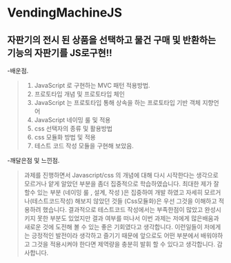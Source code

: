 # VendingMachineJS
 자판기의 전시 된 상품을 선택하고 물건 구매 및 반환하는 기능의 자판기를 JS로구현!!
----------

-배운점.

>1. JavaScript 로 구현하는  MVC 패턴 적용방법.
>2. 프로토타입 개념 및 프로토타입 체인 
>3. JavaScript 는 프로토타입 통해 상속을 하는 프로토타입 기반 객체 지향언어
>4. JavaScript 네이밍 룰 및 적용
>4. css 선택자의 종류 및 활용방법
>5. css 모듈화 방법 및  적용
>6. 테스트 코드 작성 모듈을 구현해 보았음.

-깨달은점 및 느낀점.

>  과제를 진행하면서 Javascript/css 의 개념에 대해 다시 시작한다는 생각으로 모르거나 얕게 알았던 부분을 좀더 집중적으로 학습하였습니다.  최대한 제가 잘 할수 있는 부분 (네이밍 룰 , 설계, 작성 )은 집중하여 개발 하였고 자세히 모르거나(테스트코드작성) 해보지 않았던 것들 (Css모듈화)은 우선 그것을 이해하고 적용하려 했습니다. 결과적으로 테스트코드 작성에서는 부족한점이 많았고 완성시키지 못한 부분도 있었지만 결과 여부를 떠나서 이번 과제는 저에게 많은배움과 새로운 것에 도전해 볼 수 있는 좋은 기회였다고 생각합니다. 이런일들이 저에게는 긍정적인 발전이라 생각하고 즐기기 때문에  앞으로도 어떤 부분에서 배워야하고 그것을 적용시켜야 한다면 제역량을 충분히 발휘 할 수 있다고 생각합니다.
감사합니다.


